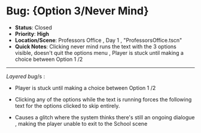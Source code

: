 # Bug: {Option 3/Never Mind}

- **Status**: Closed  
- **Priority**: **High**
- **Location/Scene**:  Professors Office , Day 1 , "ProfessorsOffice.tscn"
- **Quick Notes**:  Clicking never mind runs the text with the 3 options visible, doesn't quit the options menu ,
  Player is stuck until making a choice between Option 1 /2

---
   *Layered bug*/s :
   
  -  Player is stuck until making a choice between Option 1 /2
  
   - Clicking any of the options while the text is  running forces the following text for the options clicked to skip entirely.
   
  - Causes a glitch where the system thinks there's still an ongoing dialogue , making the player unable to exit to the School scene
